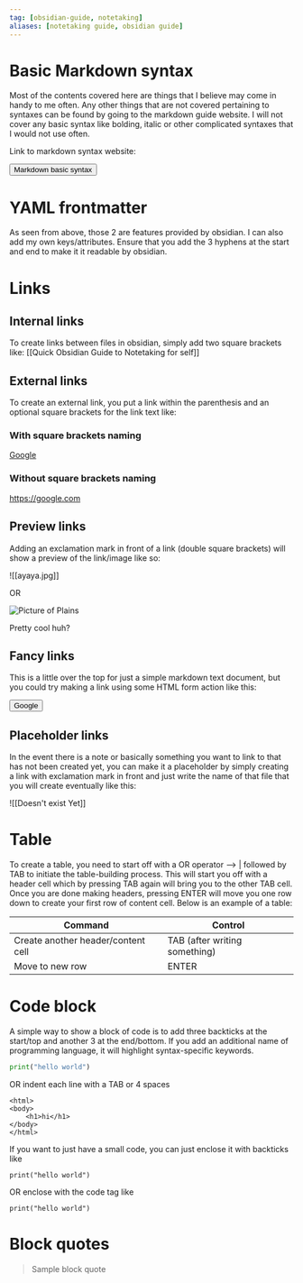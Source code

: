 ```yaml
---
tag: [obsidian-guide, notetaking]
aliases: [notetaking guide, obsidian guide]
---
```


# Basic Markdown syntax

Most of the contents covered here are things that I believe may come in handy to me often. Any other things that are not covered pertaining to syntaxes can be found by going to the markdown guide website. I will not cover any basic syntax like bolding, italic or other complicated syntaxes that I would not use often. 

Link to markdown syntax website: <form action="https://www.markdownguide.org/basic-syntax/#code-1"><input type="submit" value="Markdown basic syntax"></form>

# YAML frontmatter

As seen from above, those 2 are features provided by obsidian. I can also add my own keys/attributes. Ensure that you add the 3 hyphens at the start and end to make it it readable by obsidian.

# Links

## Internal links

To create links between files in obsidian, simply add two square brackets like: 
[[Quick Obsidian Guide to Notetaking for self]]

## External links

To create an external link, you put a link within the parenthesis and an optional square brackets for the link text like:

### With square brackets naming

[Google](https://google.com)

### Without square brackets naming

https://google.com

## Preview links

Adding an exclamation mark in front of a link (double square brackets) will show a preview of the link/image like so:

![[ayaya.jpg]]

OR

![Picture of Plains](https://mdg.imgix.net/assets/images/shiprock.jpg?auto=format&fit=clip&q=40&w=1080)

Pretty cool huh?

## Fancy links

This is a little over the top for just a simple markdown text document, but you could try making a link using some HTML form action like this:

<form action="https://google.com">
	<input type="submit" value="Google" />
</form>

## Placeholder links

In the event there is a note or basically something you want to link to that has not been created yet, you can make it a placeholder by simply creating a link with exclamation mark in front and just write the name of that file that you will create eventually like this:

![[Doesn't exist Yet]]

# Table

To create a table, you need to start off with a OR operator --> |  followed by TAB to initiate the table-building process. This will start you off with a header cell which by pressing TAB again will bring you to the other TAB cell. Once you are done making headers, pressing ENTER will move you one row down to create your first row of content cell. Below is an example of a table: 

| Command                            | Control                       |
| ---------------------------------- | ----------------------------- |
| Create another header/content cell | TAB (after writing something) |
| Move to new row                    | ENTER                              |

# Code block

A simple way to show a block of code is to add three backticks at the start/top and another 3 at the end/bottom. If you add an additional name of programming language, it will highlight syntax-specific keywords.

``` python
print("hello world")
```

OR indent each line with a TAB or 4 spaces

	<html>
	<body>
		<h1>hi</h1>
	</body>	
	</html>

If you want to just have a small code, you can just enclose it with backticks like 

``print("hello world")`` 

OR enclose with the code tag like

<code>print("hello world")</code>



# Block quotes

> Sample block quote

